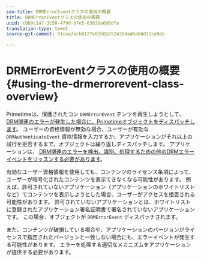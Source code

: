 ```yaml
---
seo-title: DRMErrorEventクラスの使用の概要
title: DRMErrorEventクラスの使用の概要
uuid: cbb9c1a7-3c50-479d-b7e5-63010a696dfa
translation-type: tm+mt
source-git-commit: 91cea7acb8127e02b82e5242b9ad6ab0d12ce0eb

---
```



# DRMErrorEventクラスの使用の概要 {#using-the-drmerrorevent-class-overview}

Primetimeは、保護されたコン `DRMErrorEvent` テンツを再生しようとして、 [DRM関連のエラーが発生した場合に、Primetimeオブジェクトをディスパッチします](https://help.adobe.com/en_US/primetime/drm/index.html#reference-DRM_Client_Error_Messages)。 ユーザーの資格情報が無効な場合、ユーザーが有効な `DRMAuthenticateEvent` 資格情報を入力するか、アプリケーションがそれ以上の試行を拒否するまで、オブジェクトは繰り返しディスパッチします。 アプリケーションは、 [DRM関連のエラーを検出、識別、処理するための他のDRMエラーイベントをリッスンする必要があります](https://help.adobe.com/en_US/primetime/drm/index.html#reference-DRM_Client_Error_Messages)。

有効なユーザー資格情報を使用しても、コンテンツのライセンス条項によって、ユーザーが暗号化されたコンテンツを表示できなくなる可能性があります。 例えば、許可されていないアプリケーション（アプリケーションのホワイトリストなど）でコンテンツを表示しようとした場合、ユーザーがアクセスを拒否される可能性があります。 許可されていないアプリケーションとは、ホワイトリストに登録されたアプリケーション署名証明書で署名されていないアプリケーションです。 この場合、オブジェクトが `DRMErrorEvent` ディスパッチされます。

また、コンテンツが破損している場合や、アプリケーションのバージョンがライセンスで指定されたバージョンと一致しない場合にも、エラーイベントが発生する可能性があります。 エラーを処理する適切なメカニズムをアプリケーションが提供する必要があります。
